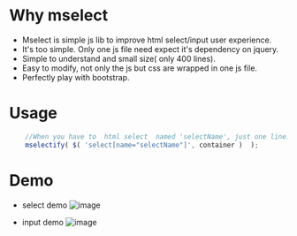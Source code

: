 # Why mselect
- Mselect is  simple  js  lib  to improve html select/input  user experience.
- It's  too simple. Only  one js file need expect  it's dependency on jquery.
- Simple to  understand and  small size( only 400 lines).
- Easy to modify, not only the  js but css  are  wrapped in one js  file.
- Perfectly play with bootstrap.

# Usage
``` js
    //When you have to  html select  named 'selectName', just one line. Everything is done well.
    mselectify( $( 'select[name="selectName"]', container )  );

```

# Demo
- select demo
![image](https://user-images.githubusercontent.com/332838/232178629-5d3fb6c3-e042-460c-bdb4-4d6c02fc08f3.png)

- input demo
![image](https://user-images.githubusercontent.com/332838/232178683-babc0f83-8766-4117-80d7-2688b8cb6b36.png)
